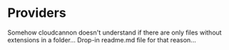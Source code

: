 # Providers

Somehow cloudcannon doesn't understand if there are only files without extensions in a folder... Drop-in readme.md file for that reason...
